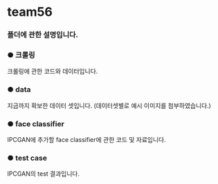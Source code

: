 # team56

### 폴더에 관한 설명입니다.

### ● 크롤링
크롤링에 관한 코드와 데이터입니다.

### ● data
지금까지 확보한 데이터 셋입니다.
(데이터셋별로 예시 이미지를 첨부하였습니다.)

### ● face classifier
IPCGAN에 추가할 face classifier에 관한 코드 및 자료입니다.

### ● test case
IPCGAN의 test 결과입니다.
